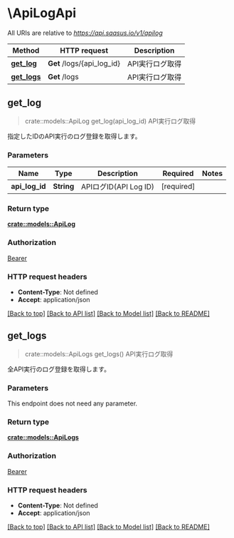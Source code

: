 # \ApiLogApi

All URIs are relative to *https://api.saasus.io/v1/apilog*

Method | HTTP request | Description
------------- | ------------- | -------------
[**get_log**](ApiLogApi.md#get_log) | **Get** /logs/{api_log_id} | API実行ログ取得
[**get_logs**](ApiLogApi.md#get_logs) | **Get** /logs | API実行ログ取得



## get_log

> crate::models::ApiLog get_log(api_log_id)
API実行ログ取得

指定したIDのAPI実行のログ登録を取得します。

### Parameters


Name | Type | Description  | Required | Notes
------------- | ------------- | ------------- | ------------- | -------------
**api_log_id** | **String** | APIログID(API Log ID) | [required] |

### Return type

[**crate::models::ApiLog**](ApiLog.md)

### Authorization

[Bearer](../README.md#Bearer)

### HTTP request headers

- **Content-Type**: Not defined
- **Accept**: application/json

[[Back to top]](#) [[Back to API list]](../README.md#documentation-for-api-endpoints) [[Back to Model list]](../README.md#documentation-for-models) [[Back to README]](../README.md)


## get_logs

> crate::models::ApiLogs get_logs()
API実行ログ取得

全API実行のログ登録を取得します。

### Parameters

This endpoint does not need any parameter.

### Return type

[**crate::models::ApiLogs**](ApiLogs.md)

### Authorization

[Bearer](../README.md#Bearer)

### HTTP request headers

- **Content-Type**: Not defined
- **Accept**: application/json

[[Back to top]](#) [[Back to API list]](../README.md#documentation-for-api-endpoints) [[Back to Model list]](../README.md#documentation-for-models) [[Back to README]](../README.md)

